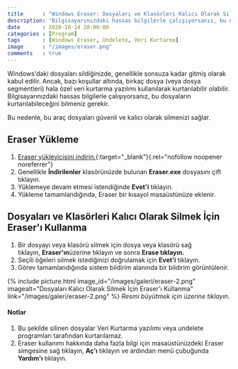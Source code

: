 ```yaml
---
title      : "Windows Eraser: Dosyaları ve Klasörleri Kalıcı Olarak Silme"
description: "Bilgisayarınızdaki hassas bilgilerle çalışıyorsanız, bu dosyaların kurtarılabileceğini bilmeniz gerekir. Eraser, dosyaları güvenli ve kalıcı olarak silmenizi sağlar."
date       : 2020-10-14 20:00:00
categories : [Program]
tags       : [Windows Eraser, Undelete, Veri Kurtarma]
image      : "/images/eraser.png"
comments   : true
---
```


Windows'daki dosyaları sildiğinizde, genellikle sonsuza kadar gitmiş olarak kabul edilir. Ancak, bazı koşullar altında, birkaç dosya (veya dosya segmentleri) hala özel veri kurtarma yazılımı kullanılarak kurtarılabilir olabilir. Bilgisayarınızdaki hassas bilgilerle çalışıyorsanız, bu dosyaların kurtarılabileceğini bilmeniz gerekir.

Bu nedenle, bu araç dosyaları güvenli ve kalıcı olarak silmenizi sağlar.

## Eraser Yükleme

1. [Eraser yükleyicisini indirin.](https://bit.ly/36inVnJ){:target="_blank"}{:rel="nofollow noopener noreferrer"}
2. Genellikle **İndirilenler** klasörünüzde bulunan **Eraser.exe** dosyasını çift tıklayın.
3. Yüklemeye devam etmesi istendiğinde **Evet'i** tıklayın.
4. Yükleme tamamlandığında, Eraser bir kısayol masaüstünüze eklenir.

## Dosyaları ve Klasörleri Kalıcı Olarak Silmek İçin Eraser'ı Kullanma

1. Bir dosyayı veya klasörü silmek için dosya veya klasörü sağ tıklayın, **Eraser'ın**üzerine tıklayın ve sonra **Erase tıklayın.** 
2. Seçili öğeleri silmek istediğinizi doğrulamak için **Evet'i** tıklayın. 
3. Görev tamamlandığında sistem bildirim alanında bir bildirim görüntülenir.

{% include picture.html image_id="/images/galeri/eraser-2.png" imagealt="Dosyaları Kalıcı Olarak Silmek İçin Eraser'ı Kullanma" link="/images/galeri/eraser-2.png" %} 
*Resmi büyütmek için üzerine tıklayın.* 

#### Notlar

1. Bu şekilde silinen dosyalar Veri Kurtarma yazılımı veya undelete programları tarafından kurtarılamaz.
2. Eraser kullanımı hakkında daha fazla bilgi için masaüstünüzdeki Eraser simgesine sağ tıklayın, **Aç'ı** tıklayın ve ardından menü çubuğunda **Yardım'ı** tıklayın.